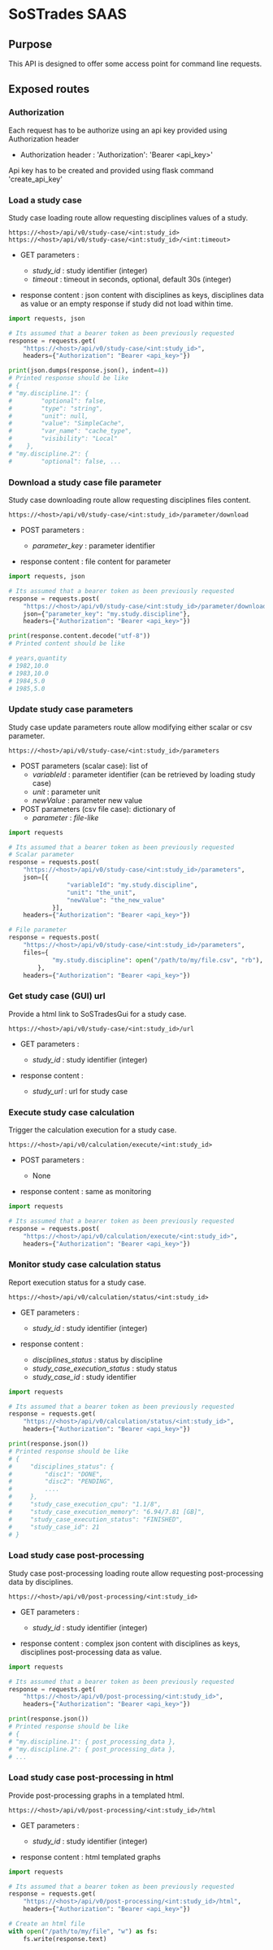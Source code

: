 # SoSTrades SAAS


## Purpose

This API is designed to offer some access point for command line requests.


## Exposed routes

### Authorization

Each request has to be authorize using an api key provided using Authorization header

- Authorization header : 
  'Authorization': 'Bearer <api_key>'
  
Api key has to be created and provided using flask command  'create_api_key'

### Load a study case

Study case loading route allow requesting disciplines values of a study.

    https://<host>/api/v0/study-case/<int:study_id>
    https://<host>/api/v0/study-case/<int:study_id>/<int:timeout>

- GET parameters : 
  - *study_id* : study identifier (integer) 
  - *timeout* : timeout in seconds, optional, default 30s (integer) 

- response content : json content with disciplines as keys, disciplines data as value or an empty response if study did not load within time.

```python
import requests, json

# Its assumed that a bearer token as been previously requested
response = requests.get(
    "https://<host>/api/v0/study-case/<int:study_id>",
    headers={"Authorization": "Bearer <api_key>"})

print(json.dumps(response.json(), indent=4))
# Printed response should be like
# {
# "my.discipline.1": {
#        "optional": false,
#        "type": "string",
#        "unit": null,
#        "value": "SimpleCache",
#        "var_name": "cache_type",
#        "visibility": "Local"
#    },
# "my.discipline.2": {
#        "optional": false, ... 
```

### Download a study case file parameter

Study case downloading route allow requesting disciplines files content.

    https://<host>/api/v0/study-case/<int:study_id>/parameter/download

- POST parameters : 
  - *parameter_key* : parameter identifier

- response content : file content for parameter

```python
import requests, json

# Its assumed that a bearer token as been previously requested
response = requests.post(
    "https://<host>/api/v0/study-case/<int:study_id>/parameter/download",
    json={"parameter_key": "my.study.discipline"},
    headers={"Authorization": "Bearer <api_key>"})

print(response.content.decode("utf-8"))
# Printed content should be like

# years,quantity
# 1982,10.0
# 1983,10.0
# 1984,5.0
# 1985,5.0
```

### Update study case parameters

Study case update parameters route allow modifying either scalar or csv parameter.

    https://<host>/api/v0/study-case/<int:study_id>/parameters

- POST parameters (scalar case): list of
  - *variableId* : parameter identifier (can be retrieved by loading study case)
  - *unit* : parameter unit
  - *newValue* : parameter new value
- POST parameters (csv file case): dictionary of
  - *parameter* : *file-like*

```python
import requests

# Its assumed that a bearer token as been previously requested
# Scalar parameter
response = requests.post(
    "https://<host>/api/v0/study-case/<int:study_id>/parameters",
    json=[{
                "variableId": "my.study.discipline",
                "unit": "the_unit",
                "newValue": "the_new_value"
            }],
    headers={"Authorization": "Bearer <api_key>"})

# File parameter
response = requests.post(
    "https://<host>/api/v0/study-case/<int:study_id>/parameters",
    files={
            "my.study.discipline": open("/path/to/my/file.csv", "rb"),
        },
    headers={"Authorization": "Bearer <api_key>"})

```

### Get study case (GUI) url

Provide a html link to SoSTradesGui for a study case.

    https://<host>/api/v0/study-case/<int:study_id>/url

- GET parameters : 
  - *study_id* : study identifier (integer) 

- response content :
  - *study_url* : url for study case
  
### Execute study case calculation

Trigger the calculation execution for a study case.

    https://<host>/api/v0/calculation/execute/<int:study_id>

- POST parameters : 
  - None

- response content : same as monitoring

```python
import requests

# Its assumed that a bearer token as been previously requested
response = requests.post(
    "https://<host>/api/v0/calculation/execute/<int:study_id>",
    headers={"Authorization": "Bearer <api_key>"})
```

### Monitor study case calculation status

Report execution status for a study case.

    https://<host>/api/v0/calculation/status/<int:study_id>

- GET parameters : 
  - *study_id* : study identifier (integer) 

- response content :
  - *disciplines_status* : status by discipline
  - *study_case_execution_status* : study status
  - *study_case_id* : study identifier

```python
import requests

# Its assumed that a bearer token as been previously requested
response = requests.get(
    "https://<host>/api/v0/calculation/status/<int:study_id>",
    headers={"Authorization": "Bearer <api_key>"})

print(response.json())
# Printed response should be like
# {
#     "disciplines_status": {
#         "disc1": "DONE",
#         "disc2": "PENDING",
#         ....
#     },
#     "study_case_execution_cpu": "1.1/8",
#     "study_case_execution_memory": "6.94/7.81 [GB]",
#     "study_case_execution_status": "FINISHED",
#     "study_case_id": 21
# }
```

### Load study case post-processing

Study case post-processing loading route allow requesting post-processing data by disciplines.

    https://<host>/api/v0/post-processing/<int:study_id>

- GET parameters : 
  - *study_id* : study identifier (integer)

- response content : complex json content with disciplines as keys, disciplines post-processing data as value.

```python
import requests

# Its assumed that a bearer token as been previously requested
response = requests.get(
    "https://<host>/api/v0/post-processing/<int:study_id>",
    headers={"Authorization": "Bearer <api_key>"})

print(response.json())
# Printed response should be like
# {
# "my.discipline.1": { post_processing_data },
# "my.discipline.2": { post_processing_data },
# ... 
```

### Load study case post-processing in html 

Provide post-processing graphs in a templated html. 

    https://<host>/api/v0/post-processing/<int:study_id>/html

- GET parameters : 
  - *study_id* : study identifier (integer)

- response content : html templated graphs

```python
import requests

# Its assumed that a bearer token as been previously requested
response = requests.get(
    "https://<host>/api/v0/post-processing/<int:study_id>/html",
    headers={"Authorization": "Bearer <api_key>"})

# Create an html file
with open("/path/to/my/file", "w") as fs:
    fs.write(response.text)
```

